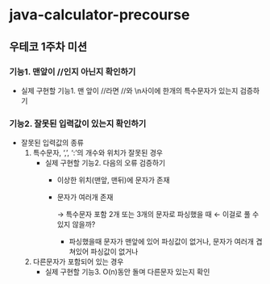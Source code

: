 # java-calculator-precourse

## 우테코 1주차 미션

### 기능1. 맨앞이 //인지 아닌지 확인하기

- 실제 구현할 기능1. 맨 앞이 //라면 //와 \n사이에 한개의 특수문자가 있는지 검증하기

### 기능2. 잘못된 입력값이 있는지 확인하기

- 잘못된 입력값의 종류
    1. 특수문자, ‘,’, ‘:’의 개수와 위치가 잘못된 경우
        - 실제 구현할 기능2. 다음의 오류 검증하기
            - 이상한 위치(맨앞, 맨뒤)에 문자가 존재
            - 문자가 여러개 존재
                
                → 특수문자 포함 2개 또는 3개의 문자로 파싱했을 때 ← 이걸로 풀 수 있지 않을까?
                
                - 파싱했을때 문자가 맨앞에 있어 파싱값이 없거나, 문자가 여러개 겹쳐있어 파싱값이 없거나
    2. 다른문자가 포함되어 있는 경우
        - 실제 구현할 기능3. O(n)동안 돌며 다른문자 있는지 확인
